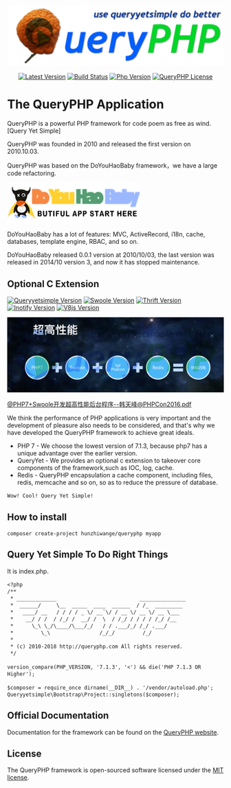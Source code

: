 ![](queryphp_logo.png)

<p align="center">
  <a href="https://github.com/hunzhiwange/queryphp/releases">
    <img alt="Latest Version" src="https://img.shields.io/packagist/vpre/hunzhiwange/queryphp.svg?style=for-the-badge" /></a>
  <a href="https://travis-ci.org/hunzhiwange/queryphp">
    <img alt="Build Status" src="https://img.shields.io/travis/hunzhiwange/queryphp.svg?style=for-the-badge" /></a>
  <a href="https://secure.php.net/">
    <img alt="Php Version" src="https://img.shields.io/packagist/php-v/hunzhiwange/queryphp.svg?style=for-the-badge" /></a>
  <a href="http://opensource.org/licenses/MIT">
    <img alt="QueryPHP License" src="https://img.shields.io/packagist/l/hunzhiwange/queryphp.svg?style=for-the-badge" /></a>
</p>


# The QueryPHP Application

QueryPHP is a powerful PHP framework for code poem as free as wind. [Query Yet Simple]

QueryPHP was founded in 2010 and released the first version on 2010.10.03.

QueryPHP was based on the DoYouHaoBaby framework，we have a large code refactoring.

![](doyouhaobaby.png)

<p>DoYouHaoBaby has a lot of features: MVC, ActiveRecord, i18n, cache, databases, template engine, RBAC, and so on.</p>

<p>DoYouHaoBaby released 0.0.1 version at 2010/10/03, the last version was released in 2014/10 version 3, and now it has stopped maintenance.</p>

## Optional C Extension

<p>
  <a href="https://github.com/hunzhiwange/queryyetsimple">
    <img alt="Queryyetsimple Version" src="https://img.shields.io/badge/queryyyetsimple-%3E=1.0.0-brightgreen.svg" /></a>
  <a href="http://pecl.php.net/package/swoole">
    <img alt="Swoole Version" src="https://img.shields.io/badge/swoole-%3E=2.1.1-brightgreen.svg" /></a>
  <a href="https://github.com/apache/thrift/tree/master/lib/php">
    <img alt="Thrift Version" src="https://img.shields.io/badge/thrift-%3E=0.10.0-brightgreen.svg" /></a>
  <a href="http://pecl.php.net/package/inotify">
    <img alt="Inotify Version" src="https://img.shields.io/badge/inotify-%3E=2.0.0-brightgreen.svg" /></a>
  <a href="http://pecl.php.net/package/v8js">
    <img alt="V8js Version" src="https://img.shields.io/badge/v8js-%3E=2.1.0-brightgreen.svg" /></a>
</p>

![](php7_swoole_cextension_redis.png)

<a href="https://github.com/ThinkDevelopers/PHPConChina/blob/master/PHPCON2016/PHP7%2BSwoole%E5%BC%80%E5%8F%91%E8%B6%85%E9%AB%98%E6%80%A7%E8%83%BD%E5%90%8E%E5%8F%B0%E7%A8%8B%E5%BA%8F--%E9%9F%A9%E5%A4%A9%E5%B3%B0%40PHPCon2016.pdf" target="_blank">@PHP7+Swoole开发超高性能后台程序--韩天峰@PHPCon2016.pdf</a>

We think the performance of PHP applications is very important and the development of pleasure also needs to be considered, and that's why we have developed the QueryPHP framework to achieve great ideals.

* PHP 7 - We choose the lowest version of 7.1.3, because php7 has a unique advantage over the earlier version.
* QueryYet - We provides an optional c extension to takeover core components of the framework,such as IOC, log, cache.
* Redis - QueryPHP encapsulation a cache component, including files, redis, memcache and so on, so as to reduce the pressure of database.

```
Wow! Cool! Query Yet Simple!
```

## How to install

```
composer create-project hunzhiwange/queryphp myapp
```

## Query Yet Simple To Do Right Things

It is index.php.

```
<?php
/**
 * _____________                           _______________
 *  ______/     \__  _____  ____  ______  / /_  _________
 *   ____/ __   / / / / _ \/ __`\/ / __ \/ __ \/ __ \___
 *    __/ / /  / /_/ /  __/ /  \  / /_/ / / / / /_/ /__
 *      \_\ \_/\____/\___/_/   / / .___/_/ /_/ .___/
 *         \_\                /_/_/         /_/
 *
 * (c) 2010-2018 http://queryphp.com All rights reserved.
 */

version_compare(PHP_VERSION, '7.1.3', '<') && die('PHP 7.1.3 OR Higher');

$composer = require_once dirname(__DIR__) . '/vendor/autoload.php';
Queryyetsimple\Bootstrap\Project::singletons($composer);
```

## Official Documentation

Documentation for the framework can be found on the [QueryPHP website](http://www.queryphp.com).

## License

The QueryPHP framework is open-sourced software licensed under the [MIT license](http://opensource.org/licenses/MIT).
